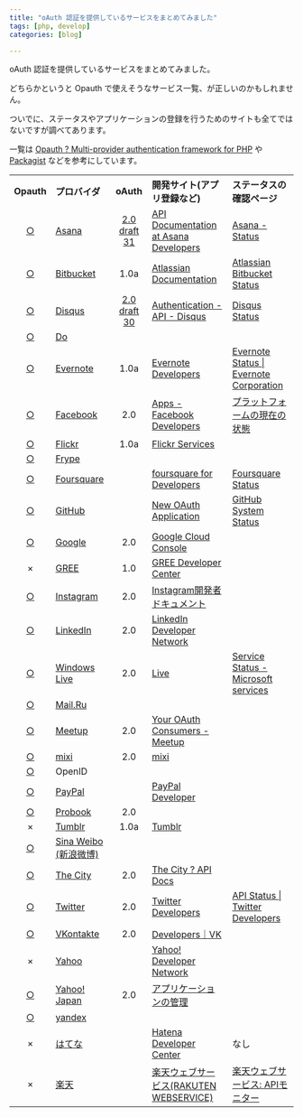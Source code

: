 ```yaml
---
title: "oAuth 認証を提供しているサービスをまとめてみました"
tags: [php, develop]
categories: [blog]

---
```


oAuth 認証を提供しているサービスをまとめてみました。

どちらかというと Opauth で使えそうなサービス一覧、が正しいのかもしれません。

ついでに、ステータスやアプリケーションの登録を行うためのサイトも全てではないですが調べてあります。

一覧は [Opauth ? Multi-provider authentication framework for PHP][1] や [Packagist][2] などを参考にしています。

 [1]: http://opauth.org/
 [2]: https://packagist.org/packages/opauth/

<table><tr>
<th align="center">
Opauth
</th>
<th align="left">
プロバイダ
</th>
<th align="center">
oAuth
</th>
<th align="left">
開発サイト(アプリ登録など)
</th>
<th align="left">
ステータスの確認ページ
</th>
</tr>
<tr>
<td align="center">
<a href="https://packagist.org/packages/opauth/asana">○</a>
</td>
<td align="left">
<a href="https://asana.com/">Asana</a>
</td>
<td align="center">
<a href="http://tools.ietf.org/html/draft-ietf-oauth-v2-31">2.0 draft 31</a>
</td>
<td align="left">
<a href="http://developer.asana.com/documentation/#AsanaConnect">API Documentation at Asana Developers</a>
</td>
<td align="left">
<a href="https://asana.com/status">Asana - Status</a>
</td>
</tr>
<tr>
<td align="center">
<a href="https://packagist.org/packages/opauth/bitbucket">○</a>
</td>
<td align="left">
<a href="https://bitbucket.org/">Bitbucket</a>
</td>
<td align="center">
1.0a
</td>
<td align="left">
<a href="https://confluence.atlassian.com/display/BITBUCKET/OAuth+on+Bitbucket">Atlassian Documentation</a>
</td>
<td align="left">
<a href="http://status.bitbucket.org/">Atlassian Bitbucket Status</a>
</td>
</tr>
<tr>
<td align="center">
<a href="https://github.com/rasa/opauth-disqus">○</a>
</td>
<td align="left">
<a href="http://disqus.com/">Disqus</a>
</td>
<td align="center">
<a href="http://tools.ietf.org/html/draft-ietf-oauth-v2-30">2.0 draft 30</a>
</td>
<td align="left">
<a href="http://disqus.com/api/docs/auth/">Authentication - API - Disqus</a>
</td>
<td align="left">
<a href="http://status.disqus.com/">Disqus Status</a>
</td>
</tr>
<tr>
<td align="center">
<a href="https://github.com/arbales/opauth-do">○</a>
</td>
<td align="left">
<a href="http://www.do.com/">Do</a>
</td>
<td align="center">
</td>
<td align="left">
</td>
<td align="left">
</td>
</tr>
<tr>
<td align="center">
<a href="https://packagist.org/packages/opauth/evernote">○</a>
</td>
<td align="left">
<a href="http://evernote.com/">Evernote</a>
</td>
<td align="center">
1.0a
</td>
<td align="left">
<a href="http://dev.evernote.com/intl/jp/appcenter/">Evernote Developers</a>
</td>
<td align="left">
<a href="http://status.evernote.com/">Evernote Status | Evernote Corporation</a>
</td>
</tr>
<tr>
<td align="center">
<a href="https://packagist.org/packages/opauth/facebook">○</a>
</td>
<td align="left">
<a href="https://www.facebook.com/">Facebook</a>
</td>
<td align="center">
2.0
</td>
<td align="left">
<a href="https://developers.facebook.com/apps/">Apps - Facebook Developers</a>
</td>
<td align="left">
<a href="https://developers.facebook.com/status/">プラットフォームの現在の状態</a>
</td>
</tr>
<tr>
<td align="center">
<a href="https://packagist.org/packages/opauth/flickr">○</a>
</td>
<td align="left">
<a href="https://www.flickr.com/">Flickr</a>
</td>
<td align="center">
1.0a
</td>
<td align="left">
<a href="http://www.flickr.com/services/api/auth.oauth.html">Flickr Services</a>
</td>
<td align="left">
</td>
</tr>
<tr>
<td align="center">
<a href="https://packagist.org/packages/opauth/frype">○</a>
</td>
<td align="left">
<a href="http://www.frype.com/">Frype</a>
</td>
<td align="center">
</td>
<td align="left">
</td>
<td align="left">
</td>
</tr>
<tr>
<td align="center">
<a href="https://packagist.org/packages/opauth/foursquare">○</a>
</td>
<td align="left">
<a href="https://ja.foursquare.com/?">Foursquare</a>
</td>
<td align="center">
</td>
<td align="left">
<a href="https://developer.foursquare.com/overview/auth#registration">foursquare for Developers</a>
</td>
<td align="left">
<a href="http://status.foursquare.com/">Foursquare Status</a>
</td>
</tr>
<tr>
<td align="center">
<a href="https://packagist.org/packages/opauth/github">○</a>
</td>
<td align="left">
<a href="https://github.com/">GitHub</a>
</td>
<td align="center">
</td>
<td align="left">
<a href="https://github.com/settings/applications/new">New OAuth Application</a>
</td>
<td align="left">
<a href="https://status.github.com/">GitHub System Status</a>
</td>
</tr>
<tr>
<td align="center">
<a href="https://packagist.org/packages/opauth/google">○</a>
</td>
<td align="left">
<a href="https://www.google.com/">Google</a>
</td>
<td align="center">
2.0
</td>
<td align="left">
<a href="https://console.developers.google.com/">Google Cloud Console</a>
</td>
<td align="left">
</td>
</tr>
<tr>
<td align="center">
×
</td>
<td align="left">
<a href="http://gree.jp/">GREE</a>
</td>
<td align="center">
1.0
</td>
<td align="left">
<a href="https://docs.developer.gree.net/ja/globaltechnicalspecs/oauth">GREE Developer Center</a>
</td>
<td align="left">
</td>
</tr>
<tr>
<td align="center">
<a href="https://packagist.org/packages/opauth/instagram">○</a>
</td>
<td align="left">
<a href="http://instagram.com/">Instagram</a>
</td>
<td align="center">
2.0
</td>
<td align="left">
<a href="http://instagram.com/developer/register/">Instagram開発者ドキュメント</a>
</td>
<td align="left">
</td>
</tr>
<tr>
<td align="center">
<a href="https://packagist.org/packages/opauth/linkedin">○</a>
</td>
<td align="left">
<a href="https://www.linkedin.com/">LinkedIn</a>
</td>
<td align="center">
2.0
</td>
<td align="left">
<a href="https://www.linkedin.com/secure/developer">LinkedIn Developer Network</a>
</td>
<td align="left">
</td>
</tr>
<tr>
<td align="center">
<a href="https://packagist.org/packages/opauth/live">○</a>
</td>
<td align="left">
<a href="https://www.live.com">Windows Live</a>
</td>
<td align="center">
2.0
</td>
<td align="left">
<a href="https://account.live.com/developers/applications">Live</a>
</td>
<td align="left">
<a href="https://status.live.com">Service Status - Microsoft services</a>
</td>
</tr>
<tr>
<td align="center">
<a href="https://packagist.org/packages/opauth/mailru">○</a>
</td>
<td align="left">
<a href="http://mail.ru/">Mail.Ru</a>
</td>
<td align="center">
</td>
<td align="left">
</td>
<td align="left">
</td>
</tr>
<tr>
<td align="center">
<a href="https://packagist.org/packages/opauth/meetup">○</a>
</td>
<td align="left">
<a href="http://www.meetup.com/">Meetup</a>
</td>
<td align="center">
2.0
</td>
<td align="left">
<a href="https://secure.meetup.com/meetup_api/oauth_consumers/create">Your OAuth Consumers - Meetup</a>
</td>
<td align="left">
</td>
</tr>
<tr>
<td align="center">
<a href="https://packagist.org/packages/opauth/mixi">○</a>
</td>
<td align="left">
<a href="https://mixi.jp/">mixi</a>
</td>
<td align="center">
2.0
</td>
<td align="left">
<a href="https://sap.mixi.jp/home.pl">mixi</a>
</td>
<td align="left">
</td>
</tr>
<tr>
<td align="center">
<a href="https://packagist.org/packages/opauth/openid">○</a>
</td>
<td align="left">
OpenID
</td>
<td align="center">
</td>
<td align="left">
</td>
<td align="left">
</td>
</tr>
<tr>
<td align="center">
<a href="https://packagist.org/packages/opauth/paypal">○</a>
</td>
<td align="left">
<a href="https://www.paypal.com/">PayPal</a>
</td>
<td align="center">
</td>
<td align="left">
<a href="https://developer.paypal.com/webapps/developer/applications">PayPal Developer</a>
</td>
<td align="left">
</td>
</tr>
<tr>
<td align="center">
<a href="https://packagist.org/packages/opauth/probook">○</a>
</td>
<td align="left">
<a href="http://probook.bg/">Probook</a>
</td>
<td align="center">
2.0
</td>
<td align="left">
</td>
<td align="left">
</td>
</tr>
<tr>
<td align="center">
×
</td>
<td align="left">
<a href="https://www.tumblr.com/">Tumblr</a>
</td>
<td align="center">
1.0a
</td>
<td align="left">
<a href="https://www.tumblr.com/oauth/apps">Tumblr</a>
</td>
<td align="left">
</td>
</tr>
<tr>
<td align="center">
<a href="https://packagist.org/packages/opauth/sinaweibo">○</a>
</td>
<td align="left">
<a href="http://weibo.com/">Sina Weibo (新浪微博)</a>
</td>
<td align="center">
</td>
<td align="left">
</td>
<td align="left">
</td>
</tr>
<tr>
<td align="center">
<a href="https://packagist.org/packages/opauth/thecity">○</a>
</td>
<td align="left">
<a href="http://www.onthecity.org/">The City</a>
</td>
<td align="center">
2.0
</td>
<td align="left">
<a href="https://api.onthecity.org/docs/apps">The City ? API Docs</a>
</td>
<td align="left">
</td>
</tr>
<tr>
<td align="center">
<a href="https://packagist.org/packages/opauth/twitter">○</a>
</td>
<td align="left">
<a href="https://twitter.com/">Twitter</a>
</td>
<td align="center">
2.0
</td>
<td align="left">
<a href="https://dev.twitter.com/">Twitter Developers</a>
</td>
<td align="left">
<a href="https://dev.twitter.com/status">API Status | Twitter Developers</a>
</td>
</tr>
<tr>
<td align="center">
<a href="https://packagist.org/packages/opauth/vkontakte">○</a>
</td>
<td align="left">
<a href="https://vk.com/">VKontakte</a>
</td>
<td align="center">
2.0
</td>
<td align="left">
<a href="http://vk.com/developers.php">Developers｜VK</a>
</td>
<td align="left">
</td>
</tr>
<tr>
<td align="center">
×
</td>
<td align="left">
<a href="https://www.yahoo.com">Yahoo</a>
</td>
<td align="center">
</td>
<td align="left">
<a href="http://developer.yahoo.com/oauth/">Yahoo! Developer Network</a>
</td>
<td align="left">
</td>
</tr>
<tr>
<td align="center">
<a href="https://packagist.org/packages/opauth/yahoojp">○</a>
</td>
<td align="left">
<a href="http://www.yahoo.co.jp/">Yahoo! Japan</a>
</td>
<td align="center">
2.0
</td>
<td align="left">
<a href="https://e.developer.yahoo.co.jp/dashboard/">アプリケーションの管理</a>
</td>
<td align="left">
</td>
</tr>
<tr>
<td align="center">
<a href="https://packagist.org/packages/opauth/yandex">○</a>
</td>
<td align="left">
<a href="http://www.yandex.ru/">yandex</a>
</td>
<td align="center">
</td>
<td align="left">
</td>
<td align="left">
</td>
</tr>
<tr>
<td align="center">
×
</td>
<td align="left">
<a href="http://www.hatena.ne.jp/">はてな</a>
</td>
<td align="center">
</td>
<td align="left">
<a href="http://developer.hatena.ne.jp/ja/documents/auth/apis/oauth/consumer">Hatena Developer Center</a>
</td>
<td align="left">
なし
</td>
</tr>
<tr>
<td align="center">
×
</td>
<td align="left">
<a href="http://www.rakuten.co.jp/">楽天</a>
</td>
<td align="center">
</td>
<td align="left">
<a href="https://webservice.rakuten.co.jp/document/oauth">楽天ウェブサービス(RAKUTEN WEBSERVICE)</a>
</td>
<td align="left">
<a href="https://webservice.rakuten.co.jp/status">楽天ウェブサービス: APIモニター</a>
</td>
</tr>
</table>